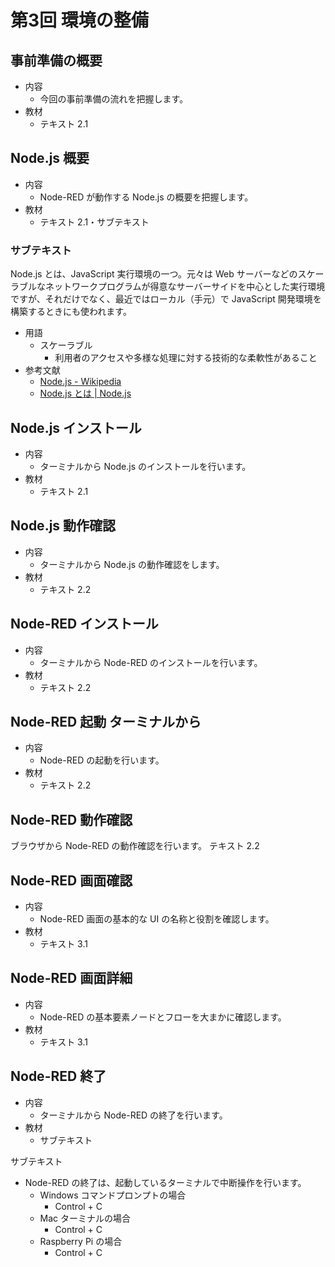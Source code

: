 # 第3回 環境の整備

## 事前準備の概要

- 内容
  - 今回の事前準備の流れを把握します。
- 教材
  - テキスト 2.1

## Node.js 概要

- 内容
  - Node-RED が動作する Node.js の概要を把握します。
- 教材
  - テキスト 2.1・サブテキスト

### サブテキスト

Node.js とは、JavaScript 実行環境の一つ。元々は Web サーバーなどのスケーラブルなネットワークプログラムが得意なサーバーサイドを中心とした実行環境ですが、それだけでなく、最近ではローカル（手元）で JavaScript 開発環境を構築するときにも使われます。

- 用語
  - スケーラブル
    - 利用者のアクセスや多様な処理に対する技術的な柔軟性があること
- 参考文献
  - [Node.js - Wikipedia](https://ja.wikipedia.org/wiki/Node.js)
  - [Node.js とは | Node.js](https://nodejs.org/ja/about/)

## Node.js インストール

- 内容
  - ターミナルから Node.js のインストールを行います。
- 教材
  - テキスト 2.1

## Node.js 動作確認

- 内容
  - ターミナルから Node.js の動作確認をします。
- 教材
  - テキスト 2.2

## Node-RED インストール

- 内容
  - ターミナルから Node-RED のインストールを行います。
- 教材
  - テキスト 2.2

## Node-RED 起動	ターミナルから

- 内容
  - Node-RED の起動を行います。
- 教材
  - テキスト 2.2

## Node-RED 動作確認

ブラウザから Node-RED の動作確認を行います。
テキスト 2.2

## Node-RED 画面確認

- 内容
  - Node-RED 画面の基本的な UI の名称と役割を確認します。
- 教材
  - テキスト 3.1

## Node-RED 画面詳細

- 内容
  - Node-RED の基本要素ノードとフローを大まかに確認します。
- 教材
  - テキスト 3.1

## Node-RED 終了

- 内容
  - ターミナルから Node-RED の終了を行います。
- 教材
  - サブテキスト

サブテキスト

- Node-RED の終了は、起動しているターミナルで中断操作を行います。
  - Windows コマンドプロンプトの場合
    - Control + C
  - Mac ターミナルの場合
    - Control + C
  - Raspberry Pi の場合
    - Control + C
